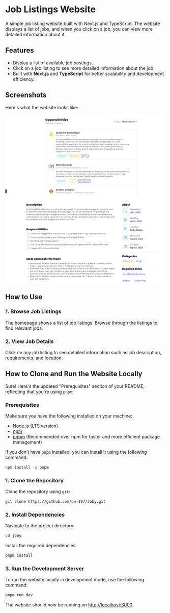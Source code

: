 # Job Listings Website

A simple job listing website built with Next.js and TypeScript. The website displays a list of jobs, and when you click on a job, you can view more detailed information about it.

## Features

- Display a list of available job postings.
- Click on a job listing to see more detailed information about the job.
- Built with **Next.js** and **TypeScript** for better scalability and development efficiency.

## Screenshots

Here's what the website looks like:

![Job Listings](./screenshots/image.png)
![Job Detail](./screenshots/image1.png)

## How to Use

### 1. Browse Job Listings
The homepage shows a list of job listings. Browse through the listings to find relevant jobs.

### 2. View Job Details
Click on any job listing to see detailed information such as job description, requirements, and location.


## How to Clone and Run the Website Locally

Sure! Here's the updated "Prerequisites" section of your README, reflecting that you're using `pnpm`:

### Prerequisites

Make sure you have the following installed on your machine:

- [Node.js](https://nodejs.org/) (LTS version)
- [npm](https://www.npmjs.com/)
- [pnpm](https://pnpm.io/) (Recommended over npm for faster and more efficient package management)

If you don’t have `pnpm` installed, you can install it using the following command:

```bash
npm install -g pnpm
``` 

### 1. Clone the Repository

Clone the repository using `git`:

```bash
git clone https://github.com/bm-197/Joby.git
```

### 2. Install Dependencies

Navigate to the project directory:

```bash
cd joby
```

Install the required dependencies:

```bash
pnpm install
```

### 3. Run the Development Server

To run the website locally in development mode, use the following command:

```bash
pnpm run dev
```

The website should now be running on [http://localhost:3000](http://localhost:3000).
